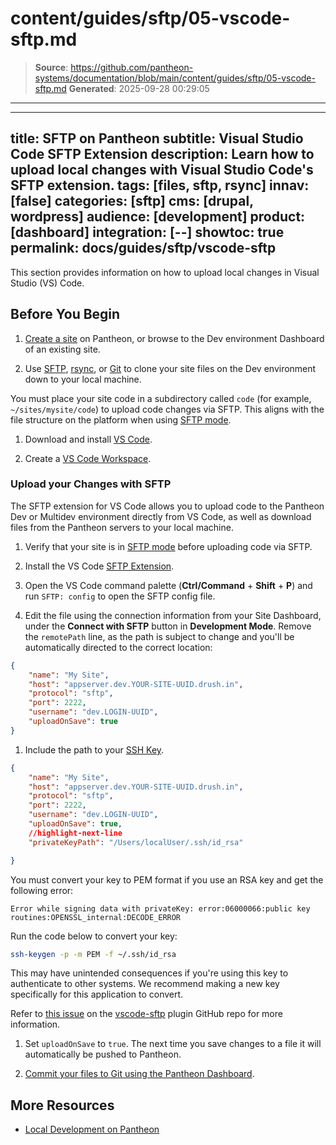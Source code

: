 # content/guides/sftp/05-vscode-sftp.md

> **Source**: https://github.com/pantheon-systems/documentation/blob/main/content/guides/sftp/05-vscode-sftp.md
> **Generated**: 2025-09-28 00:29:05

---

---
title: SFTP on Pantheon
subtitle: Visual Studio Code SFTP Extension
description: Learn how to upload local changes with Visual Studio Code's SFTP extension.
tags: [files, sftp, rsync]
innav: [false]
categories: [sftp]
cms: [drupal, wordpress]
audience: [development]
product: [dashboard]
integration: [--]
showtoc: true
permalink: docs/guides/sftp/vscode-sftp
---

This section provides information on how to upload local changes in Visual Studio (VS) Code.

## Before You Begin

1. [Create a site](/guides/legacy-dashboard/create-sites) on Pantheon, or browse to the Dev environment Dashboard of an existing site.

1. Use [SFTP](/guides/sftp/rsync-and-sftp), [rsync](/guides/sftp/rsync-and-sftp), or [Git](/guides/git/git-config#clone-your-site-codebase) to clone your site files on the Dev environment down to your local machine.

  You must place your site code in a subdirectory called `code` (for example, `~/sites/mysite/code`) to upload code changes via SFTP. This aligns with the file structure on the platform when using [SFTP mode](/guides/sftp).

1. Download and install [VS Code](https://code.visualstudio.com/).

1. Create a [VS Code Workspace](/guides/local-development/visual-studio-code#create-a-vs-code-workspace).

### Upload your Changes with SFTP

The SFTP extension for VS Code allows you to upload code to the Pantheon Dev or Multidev environment directly from VS Code, as well as download files from the Pantheon servers to your local machine.

1. Verify that your site is in [SFTP mode](/guides/sftp#sftp-mode) before uploading code via SFTP.

1. Install the VS Code [SFTP Extension](https://marketplace.visualstudio.com/items?itemName=liximomo.sftp).

1. Open the VS Code command palette (**Ctrl/Command** + **Shift** + **P**) and run `SFTP: config` to open the SFTP config file.

1. Edit the file using the connection information from your Site Dashboard, under the **Connect with SFTP** button in **Development Mode**. Remove the `remotePath` line, as the path is subject to change and you'll be automatically directed to the correct location:

  ```json:title=sftp.json
  {
      "name": "My Site",
      "host": "appserver.dev.YOUR-SITE-UUID.drush.in",
      "protocol": "sftp",
      "port": 2222,
      "username": "dev.LOGIN-UUID",
      "uploadOnSave": true
  }
  ```

1. Include the path to your [SSH Key](/ssh-keys).

  ```json:title=sftp.json
  {
      "name": "My Site",
      "host": "appserver.dev.YOUR-SITE-UUID.drush.in",
      "protocol": "sftp",
      "port": 2222,
      "username": "dev.LOGIN-UUID",
      "uploadOnSave": true,
      //highlight-next-line
      "privateKeyPath": "/Users/localUser/.ssh/id_rsa"

  }
  ```

  <Alert title="Warning" type="danger">

  You must convert your key to PEM format if you use an RSA key and get the following error:

  `Error while signing data with privateKey: error:06000066:public key routines:OPENSSL_internal:DECODE_ERROR`

  Run the code below to convert your key:

  ```bash
  ssh-keygen -p -m PEM -f ~/.ssh/id_rsa
  ```

  This may have unintended consequences if you're using this key to authenticate to other systems. We recommend making a new key specifically for this application to convert.

  Refer to [this issue](https://github.com/liximomo/vscode-sftp/issues/594) on the [vscode-sftp](https://github.com/liximomo/vscode-sftp) plugin GitHub repo for more information.

  </Alert>

1. Set `uploadOnSave` to `true`. The next time you save changes to a file it will automatically be pushed to Pantheon.

1. [Commit your files to Git using the Pantheon Dashboard](/guides/sftp/sftp-development#commit-sftp-changes).

## More Resources

- [Local Development on Pantheon](/guides/local-development)
